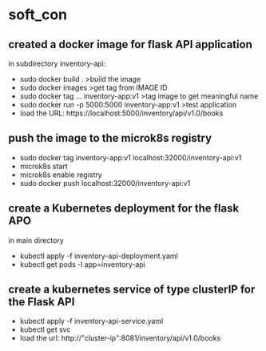 # soft_con

## created a docker image for flask API application

in subdirectory inventory-api:
- sudo docker build . >build the image
- sudo docker images >get tag from IMAGE ID
- sudo docker tag ... inventory-app:v1 >tag image to get meaningful name
- sudo docker run -p 5000:5000 inventory-app:v1 >test application
- load the URL: https://localhost:5000/inventory/api/v1.0/books

## push the image to the microk8s registry

- sudo docker tag inventory-app:v1 localhost:32000/inventory-api:v1
- microk8s start
- microk8s enable registry
- sudo docker push localhost:32000/inventory-api:v1

## create a Kubernetes deployment for the flask APO

in main directory
- kubectl apply -f inventory-api-deployment.yaml
- kubectl get pods -l app=inventory-api

## create a kubernetes service of type clusterIP for the Flask API
- kubectl apply -f inventory-api-service.yaml
- kubectl get svc
- load the url: http://"cluster-ip":8081/inventory/api/v1.0/books


